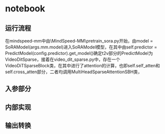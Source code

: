 # notebook
## 运行流程
在mindspeed-mm中由\MindSpeed-MM\pretrain_sora.py开始，由model = SoRAModel(args.mm.model)进入SoRAModel模型，在其中由self.predictor = PredictModel(config.predictor).get_model()确定t2v部分的PredictModel为VideoDitSparse，接着在video_dit_sparse.py中，存在一个VideoDiTSparseBlock类，在其中进行了attention的计算，也即self.self_atten和self.cross_atten部分，二者均调用MultiHeadSparseAttentionSBH类，
## 入参部分
## 内部实现
## 输出转换
